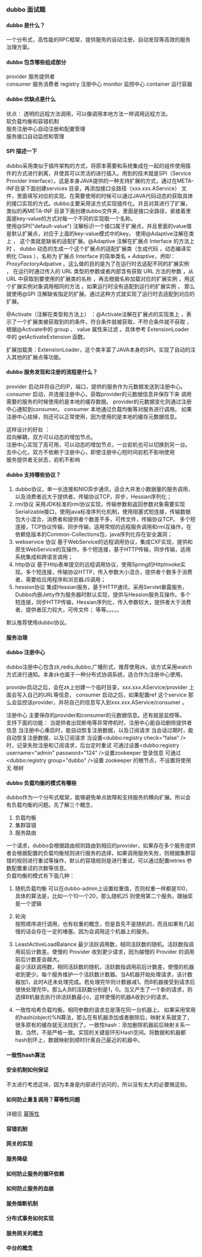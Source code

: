 ### dubbo 面试题
#### dubbo 是什么？
一个分布式，高性能的RPC框架，提供服务的自动注册，自动发现等高效的服务治理方案。

#### dubbo 包含哪些组成部分
provider 服务提供者  
consumer 服务消费者
registry 注册中心
monitor 监控中心
container 运行容器

#### dubbo 优缺点是什么
优点：
透明的远程方法调用，可以像调用本地方法一样调用远程方法。  
软负载均衡和容错机制  
服务注册中心自动注册和配置管理  
服务接口自动监控和管理

#### SPI 描述一下
dubbo采用类似于插件架构的方式，将原本需要和系统集成在一起的组件使用插件的方式进行剥离，并使其可以灵活的进行插入。用到的技术就是SPI（Service Provider Interface）。这是本身JAVA提供的一种支持扩展的方式，通过在META-INF目录下面创建services 目录，再添加接口全路径（xxx.xxx.AService） 文件，里面填写对应的实现。在需要使用的时候可以通过JAVA代码动态的获取具体的接口实现的方式。dubbo主要采用该方式实现插件化。并且对其进行了扩展，类似的再META-INF 目录下面创建dubbo文件夹，里面是接口全路径，紧接着里面是key-value的方式对每一个不同的实现取一个名称。  
使用@SPI("default-value") 注解标识一个接口属于扩展点，并且里面的value值是默认扩展点，对应于上面的key-value模式中的key。
使用@Adaptive注解在类上 ， 这个类就是缺省的适配扩展。@Adaptive 注解在扩展点 Interface 的方法上时 ， dubbo 动态的生成一个这个扩展点的适配扩展类（生成代码 ，动态编译实例化 Class ），名称为 扩展点 Interface 的简单类名 + $Adaptive ，例如 ： ProxyFactory$Adpative  。这么做的目的是为了在运行时去适配不同的扩展实例 ， 在运行时通过传入的 URL 类型的参数或者内部含有获取 URL 方法的参数 ，从 URL 中获取到要使用的扩展类的名称 ，再去根据名称加载对应的扩展实例 ，用这个扩展实例对象调用相同的方法  。如果运行时没有适配到运行的扩展实例 ， 那么就使用@SPI 注解缺省指定的扩展。通过这种方式就实现了运行时去适配到对应的扩展。

@Activate（注解在类型和方法上） ：@Activate注解在扩展点的实现类上 ，表示了一个扩展类被获取到的的条件，符合条件就被获取，不符合条件就不获取 ，根据@Activate中的 group 、 value 属性来过滤 。具体参考 ExtensionLoader 中的  getActivateExtension 函数。

扩展加载类：ExtensionLoader，这个类丰富了JAVA本身的SPI，实现了自动的注入其他的扩展点等功能。


#### dubbo 服务发现和注册的流程是什么？
provider 启动并将自己的IP，端口，提供的服务作为元数据发送到注册中心。
consumer 启动，并连接注册中心，获取provider的元数据信息并保存下来
调用需要的服务的时候使用的是本地的缓存数据。
provider的元数据变化则通过注册中心通知到consumer。
consumer 本地通过负载均衡等对服务进行调用。
如果注册中心挂掉，则还可以正常使用，因为使用的是本地的缓存元数据信息。

这样设计的好处 ：   
双向解耦，双方可以动态的增加节点。  
注册中心实现了高可用，可以动态的增加节点，一台宕机也可以切换到另一台。  
去中心化，双方不依赖于注册中心，即使注册中心短时间宕机不影响使用  
服务提供者无状态，宕机不影响  

#### dubbo 支持哪些协议？
1. dubbo协议，单一长连接和NIO异步通讯，适合大并发小数据量的服务调用，以及消费者远大于提供者。传输协议TCP，异步，Hessian序列化；
2. rmi协议 采用JDK标准的rmi协议实现，传输参数和返回参数对象需要实现Serializable接口，使用java标准序列化机制，使用阻塞式短连接，传输数据包大小混合，消费者和提供者个数差不多，可传文件，传输协议TCP。
多个短连接，TCP协议传输，同步传输，适用常规的远程服务调用和rmi互操作。在依赖低版本的Common-Collections包，java序列化存在安全漏洞；
3. webservice 协议 基于WebService的远程调用协议，集成CXF实现，提供和原生WebService的互操作。多个短连接，基于HTTP传输，同步传输，适用系统集成和跨语言调用；
4. http协议 基于Http表单提交的远程调用协议，使用Spring的HttpInvoke实现。多个短连接，传输协议HTTP，传入参数大小混合，提供者个数多于消费者，需要给应用程序和浏览器JS调用；
5. hession协议 集成Hessian服务，基于HTTP通讯，采用Servlet暴露服务，Dubbo内嵌Jetty作为服务器时默认实现，提供与Hession服务互操作。多个短连接，同步HTTP传输，Hessian序列化，传入参数较大，提供者大于消费者，提供者压力较大，可传文件；
等等。。。。。

默认推荐使用dubbo协议。

#### 服务治理

#### dubbo 注册中心
dubbo注册中心包含zk,redis,dubbo,广播形式，推荐使用zk，该方式采用watch方式进行通知。本身zk也属于一种分布式协调系统，适合作为注册中心使用。  

provider启动之后，会在zk上创建一个临时目录，xxx.xxx.AService/provider  上面会写入自己的URL等信息，
consumer 启动之后，如果配置ref 这个service 那么会监控该provider，并将自己的信息写入到xxx.xxx.AService/consumer 。

注册中心 主要保存的provider和consumer的元数据信息。还有就是监控等。   
支持下面的功能：
当提供者出现断电等异常停机时，注册中心能自动删除提供者信息
当注册中心重启时，能自动恢复注册数据，以及订阅请求
当会话过期时，能自动恢复注册数据，以及订阅请求
当设置<dubbo:registry check="false" />时，记录失败注册和订阅请求，后台定时重试
可通过设置<dubbo:registry username="admin" password="124" />设置zookeeper 登录信息
可通过<dubbo:registry group="dubbo" />设置 zookeeper 的根节点，不设置将使用无 根树


#### dubbo 负载均衡的模式有哪些
dubbo作为一个分布式框架，能够避免单点故障和支持服务的横向扩展。所以会有负载均衡的问题。先了解三个概念，
1. 负载均衡
2. 集群容错
3. 服务路由

一个请求，dubbo会根据路由规则路由到相应的provider，如果存在多个服务提供者会根据配置的负载均衡规则进行服务的选择，如果调用服务失败，则根据集群容错的规则进行重试等操作，默认的容错规则是进行重试，可以通过配置retries 参数配置重试的次数等信息。  
负载均衡的模式有下面几种：   
1. 随机负载均衡
可以在dubbo-admin上设置权重值，否则权重一样都是100，具体的算法是，比如一个10一个20，那么随机25 则使用第二个服务。跟抽奖是一个逻辑
2. 轮询  
按照顺序进行调用，也有权重的概念，但是首先不是随机的，而且如果有几起慢的话会存在一定的堵塞。因为会调用这个机器上的服务。
3. LeastActiveLoadBalance 最少活跃调用数，相同活跃数的随机。活跃数指调用前后计数差。使慢的 Provider 收到更少请求，因为越慢的 Provider 的调用前后计数差会越大。  
最少活跃调用数，相同活跃数的随机，活跃数指调用前后计数差，使慢的机器收到更少。每个服务维护一个活跃数计数器。当A机器开始处理请求，该计数器加1，此时A还未处理完成。若处理完毕则计数器减1。而B机器接受到请求后很快处理完毕。那么A,B的活跃数分别是1，0。当又产生了一个新的请求，则选择B机器去执行(B活跃数最小)，这样使慢的机器A收到少的请求。

4. 一致性哈希负载均衡。相同参数的请求总是落在同一台机器上。
如果采用常用的hash(object)%N算法，那么在有机器添加或者删除后，映射关系就变了，很多原有的缓存就无法找到了。一致性hash：添加删除机器前后映射关系一致，当然，不是严格一致。实现的关键是环形Hash空间。将数据和机器都hash到环上，数据映射到顺时针离自己最近的机器中。

#### 一致性hash算法

#### 安全机制如何保证
不太进行考虑这块，因为本身是内部进行访问的，所以没有太大的必要做这些。

#### 如何防止重复调用？幂等性问题
详细见 [幂等性](./幂等性.md)

#### 容错机制

#### 网关的实现

#### 服务降级

#### 如何防止服务的循环依赖

#### 如何防止服务的血崩

#### 服务熔断机制

#### 分布式事务如何实现

#### 服务网关的概念

#### 中台的概念
